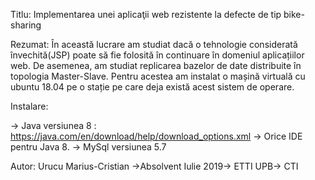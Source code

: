 Titlu:
Implementarea unei aplicaţii web rezistente la defecte de tip bike-sharing

Rezumat:
În această lucrare am studiat dacă o tehnologie considerată învechită(JSP) poate să fie folosită în continuare în domeniul aplicațiilor web. De asemenea, am studiat replicarea bazelor de date distribuite în topologia Master-Slave. Pentru acestea am instalat o mașină virtuală cu ubuntu 18.04 pe o stație pe care deja există acest sistem de operare. 

Instalare:

-> Java versiunea 8 : https://java.com/en/download/help/download_options.xml
-> Orice IDE pentru Java 8.
-> MySql versiunea 5.7



Autor:
Urucu Marius-Cristian ->Absolvent Iulie 2019-> ETTI UPB-> CTI




